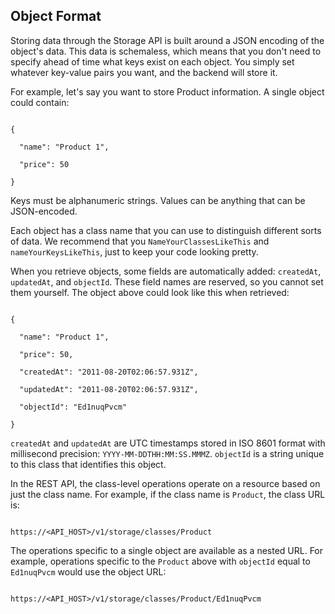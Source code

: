 ## Object Format

Storing data through the Storage API is built around a JSON encoding of the object's data. This data is schemaless, which means that you don't need to specify ahead of time what keys exist on each object. You simply set whatever key-value pairs you want, and the backend will store it.

For example, let's say you want to store Product information. A single object could contain:

<code>
{<br>
&nbsp;&nbsp;"name": "Product 1",<br>
&nbsp;&nbsp;"price": 50<br>
}
</code>

Keys must be alphanumeric strings. Values can be anything that can be JSON-encoded.

Each object has a class name that you can use to distinguish different sorts of data. We recommend that you `NameYourClassesLikeThis` and `nameYourKeysLikeThis`, just to keep your code looking pretty.

When you retrieve objects, some fields are automatically added: `createdAt`, `updatedAt`, and `objectId`. These field names are reserved, so you cannot set them yourself. The object above could look like this when retrieved:

<code>
{<br>
&nbsp;&nbsp;"name": "Product 1",<br>
&nbsp;&nbsp;"price": 50,<br>
&nbsp;&nbsp;"createdAt": "2011-08-20T02:06:57.931Z",<br>
&nbsp;&nbsp;"updatedAt": "2011-08-20T02:06:57.931Z",<br>
&nbsp;&nbsp;"objectId": "Ed1nuqPvcm"<br>
}
</code>

`createdAt` and `updatedAt` are UTC timestamps stored in ISO 8601 format with millisecond precision: `YYYY-MM-DDTHH:MM:SS.MMMZ`. `objectId` is a string unique to this class that identifies this object.

In the REST API, the class-level operations operate on a resource based on just the class name. For example, if the class name is `Product`, the class URL is:

<code>
https://&lt;API_HOST&gt;/v1/storage/classes/Product
</code>

The operations specific to a single object are available as a nested URL. For example, operations specific to the `Product` above with `objectId` equal to `Ed1nuqPvcm` would use the object URL:

<code>
https://&lt;API_HOST&gt;/v1/storage/classes/Product/Ed1nuqPvcm
</code>

